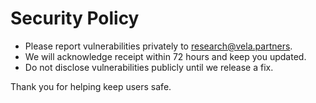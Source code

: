 # Security Policy

- Please report vulnerabilities privately to research@vela.partners.
- We will acknowledge receipt within 72 hours and keep you updated.
- Do not disclose vulnerabilities publicly until we release a fix.

Thank you for helping keep users safe.
